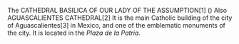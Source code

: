 The CATHEDRAL BASILICA OF OUR LADY OF THE ASSUMPTION[1] () Also AGUASCALIENTES CATHEDRAL[2] It is the main Catholic building of the city of Aguascalientes[3] in Mexico, and one of the emblematic monuments of the city. It is located in the _Plaza de la Patria_.
